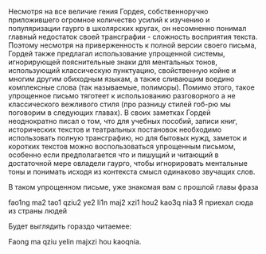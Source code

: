 Несмотря на все величие гения Гордея, собственноручно приложившего огромное количество усилий к изучению и популяризации гаурго в школярских кругах, он несомненно понимал главный недостаток своей трансграфии - сложность восприятия текста. Поэтому несмотря на приверженность к полной версии своего письма, Гордей также предлагал использование упрощенной системы, игнорирующей пояснительные знаки для ментальных тонов, использующий классическую пунктуацию, свойственную койне и многим другим обиходным языкам, а также сливающим воедино комплексные слова (так называемые, полиморы). Помимо этого, такое упрощенное письмо тяготеет к использованию разговорного а не классического вежливого стиля (про разницу стилей гоб-рю мы поговорим в следующих главах). В своих заметках Гордей неоднократно писал о том, что для учебных пособий, записи книг, исторических текстов и театральных постановок необходимо использовать полную трансграфию, но для бытовых нужд, заметок и коротких текстов можно воспользоваться упрощенным письмом, особенно если предполагается что и пишущий и читающий в достаточной мере овладели гаурго, чтобы игнорировать ментальные тоны и понимать исходя из контекста смысл одинаково звучащих слов.

В таком упрощенном письме, уже знакомая вам с прошлой главы фраза 

fao1ng ma2 tao1 qziu2 ye2 li1n maj2 xzi1 hou2 kao3q nia3
Я приехал сюда из страны людей

Будет выглядить гораздо читаемее:

Faong ma qziu yelin majxzi hou kaoqnia.